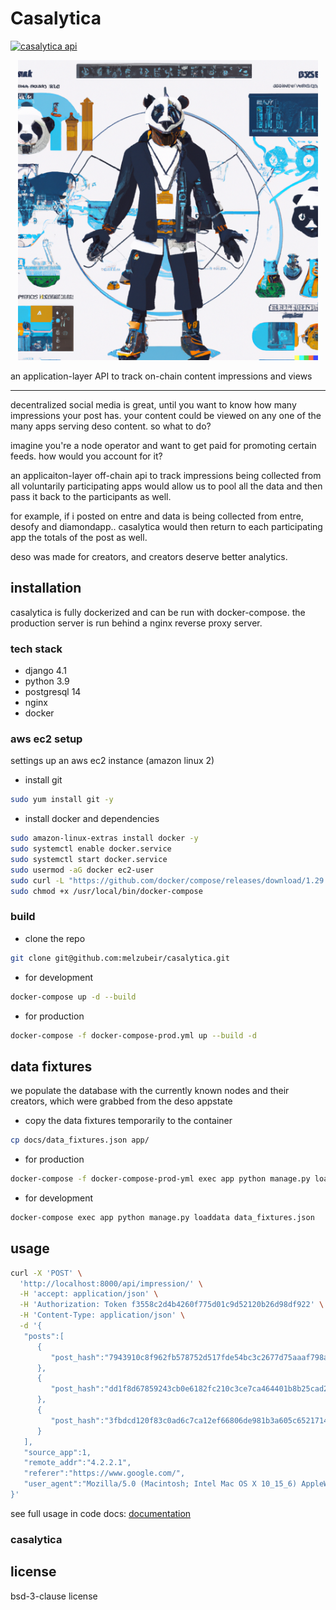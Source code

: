 # Casalytica

[![casalytica api](https://img.shields.io/badge/casalytica-api-blueviolet)](https://www.casalytica.com/api/docs/)

<p align="center">
<img src="https://raw.githubusercontent.com/melzubeir/casalytica/master/app/static/images/casalytica.png" width="480" height="480" >
</p>

an application-layer API to track on-chain content impressions and views

---

decentralized social media is great, until you want to know how many impressions your post has. your content could be viewed on any one of the many apps serving deso content. so what to do?

imagine you're a node operator and want to get paid for promoting certain feeds. how would you account for it?

an applicaiton-layer off-chain api to track impressions being collected from all voluntarily participating apps would allow us to pool all the data and then pass it back to the participants as well.

for example, if i posted on entre and data is being collected from entre, desofy and diamondapp.. casalytica would then return to each participating app the totals of the post as well.

deso was made for creators, and creators deserve better analytics.


## installation

casalytica is fully dockerized and can be run with docker-compose. the production server is run behind a
nginx reverse proxy server.

### tech stack

- django 4.1
- python 3.9
- postgresql 14
- nginx
- docker

### aws ec2 setup

settings up an aws ec2 instance (amazon linux 2)

- install git

```bash
sudo yum install git -y
```

- install docker and dependencies

```bash
sudo amazon-linux-extras install docker -y
sudo systemctl enable docker.service
sudo systemctl start docker.service
sudo usermod -aG docker ec2-user
sudo curl -L "https://github.com/docker/compose/releases/download/1.29.1/docker-compose-$(uname -s)-$(uname -m)" -o /usr/local/bin/docker-compose
sudo chmod +x /usr/local/bin/docker-compose
```

### build

- clone the repo

```sh
git clone git@github.com:melzubeir/casalytica.git
```

- for development

```sh
docker-compose up -d --build
```

- for production

```sh
docker-compose -f docker-compose-prod.yml up --build -d
```

## data fixtures

we populate the database with the currently known nodes and their creators, which were grabbed from
the deso appstate


- copy the data fixtures temporarily to the container

```sh
cp docs/data_fixtures.json app/
```

- for production

```sh
docker-compose -f docker-compose-prod-yml exec app python manage.py loaddata data_fixtures.json
```

- for development

```sh
docker-compose exec app python manage.py loaddata data_fixtures.json
```

## usage

```sh
curl -X 'POST' \
  'http://localhost:8000/api/impression/' \
  -H 'accept: application/json' \
  -H 'Authorization: Token f3558c2d4b4260f775d01c9d52120b26d98df922' \
  -H 'Content-Type: application/json' \
  -d '{
   "posts":[
      {
         "post_hash":"7943910c8f962fb578752d517fde54bc3c2677d75aaaf798ab60fb086ae1097f"
      },
      {
         "post_hash":"dd1f8d67859243cb0e6182fc210c3ce7ca464401b8b25cad2176d9a277f23d1d"
      },
      {
         "post_hash":"3fbdcd120f83c0ad6c7ca12ef66806de981b3a605c65217149b9dc222799b69e"
      }
   ],
   "source_app":1,
   "remote_addr":"4.2.2.1",
   "referer":"https://www.google.com/",
   "user_agent":"Mozilla/5.0 (Macintosh; Intel Mac OS X 10_15_6) AppleWebKit/537.36 (KHTML, like Gecko) Chrome/85.0.4183.102 Safari/537.36"
}'
```


see full usage in code docs: [documentation](https://www.casalytica.com/api/docs/)


### casalytica



## license

bsd-3-clause license
